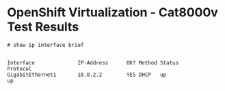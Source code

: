 # OpenShift Virtualization - Cat8000v Test Results

```
# show ip interface brief


Interface              IP-Address      OK? Method Status                Protocol
GigabitEthernet1       10.0.2.2        YES DHCP   up                    up      
```

